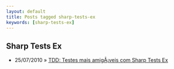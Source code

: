 ```yaml
---
layout: default
title: Posts tagged sharp-tests-ex
keywords: [sharp-tests-ex]
---
```

<h2 class="category">Sharp Tests Ex</h2>
<ul class="posts">
<li>
<p>
<span class="date">25/07/2010</span> &raquo;
<a href="/blog/tdd-testes-mais-amigaveis-com-sharp-tests-ex">TDD: Testes mais amigÃ¡veis com Sharp Tests Ex</a>
</p>
</li>
</ul>
